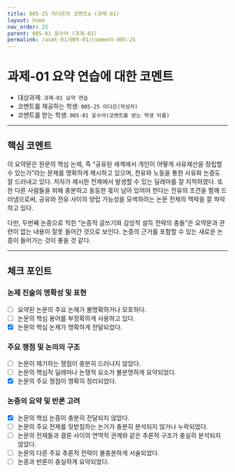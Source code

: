 ```yaml
---
title: 005-25 이다은의 코멘트a (과제-01) 
layout: home
nav_order: 25
parent: 005-01 윤수아 (과제-01)
permalink: /asmt-01/005-01/comment-005-25
---
```


# 과제-01 요약 연습에 대한 코멘트

- 대상과제: `과제-01 요약 연습`
- 코멘트를 제공하는 학생: `005-25 이다은(작성자)` 
- 코멘트를 받는 학생: `005-01 윤수아(코멘트를 받는 학생 이름)` 

---

## 핵심 코멘트

이 요약문은 원문의 핵심 논제, 즉 “공유된 세계에서 개인이 어떻게 사유재산을 정립할 수 있는가”라는 문제를 명확하게 제시하고 있으며, 전유와 노동을 통한 사유화 논증도 잘 드러내고 있다. 저자가 제시한 전제에서 발생할 수 있는 딜레마를 잘 지적하였다. 또한 다른 사람들을 위해 충분하고 동등한 몫이 남아 있어야 한다는 전유의 조건을 함께 드러냄으로써, 공유와 전유 사이의 양립 가능성을 모색하려는 논문 전체의 맥락을 잘 파악하고 있다. 

다만, 두번째 논증으로 적힌 “논증적 글쓰기와 감성적 설득 전략의 충돌”은 요약문과 관련이 없는 내용이 잘못 들어간 것으로 보인다. 논증의 근거를 포함할 수 있는 새로운 논증이 들어가는 것이 좋을 것 같다. 

---

## 체크 포인트

### 논제 진술의 명확성 및 표현  
- [ ] 요약된 논문의 주요 논제가 불명확하거나 모호하다.  
- [ ] 논문의 핵심 용어를 부정확하게 사용하고 있다.  
- [x] 논문의 핵심 논제가 명확하게 전달되었다.  

### 주요 쟁점 및 논의의 구조  
- [ ] 논문이 제기하는 쟁점이 충분히 드러나지 않았다.  
- [ ] 논문의 핵심적 딜레마나 논쟁적 요소가 불분명하게 요약되었다.  
- [x] 논문의 주요 쟁점이 명확히 정리되었다.  

### 논증의 요약 및 반론 고려  
- [x] 논문의 핵심 논증이 충분히 전달되지 않았다.  
- [ ] 논문의 주요 전제를 뒷받침하는 논거가 충분히 분석되지 않거나 누락되었다.  
- [ ] 논문의 전제들과 결론 사이의 연역적 관계와 같은 추론적 구조가 충실히 분석되지 않았다.  
- [ ] 논문의 다른 주요 추론적 전략이 불충분하게 서술되었다.
- [ ] 논증과 반론이 충실하게 요약되었다. 